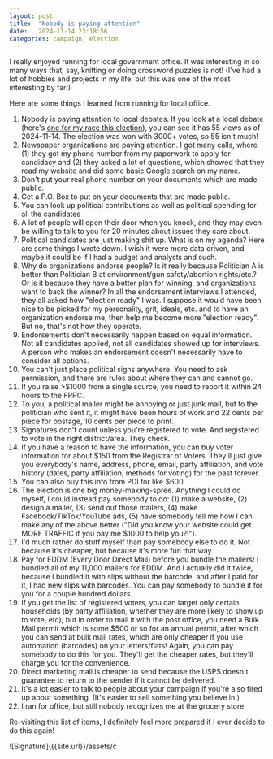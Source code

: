 ```yaml
---
layout: post
title:  "Nobody is paying attention"
date:   2024-11-14 23:18:56
categories: campaign, election
---
```


I really enjoyed running for local government office. It was interesting in so many ways that, say, knitting or doing crossword puzzles is not! (I've had a lot of hobbies and projects in my life, but this was one of the most interesting by far!)

Here are some things I learned from running for local office.

1. Nobody is paying attention to local debates. If you look at a local debate (here's <a href="https://www.youtube.com/watch?v=dv7niOrPaCU">one for my race this election</a>), you can see it has 55 views as of 2024-11-14. The election was won with 3000+ votes, so 55 isn't much!
1. Newspaper organizations are paying attention. I got many calls, where (1) they got my phone number from my paperwork to apply for candidacy and (2) they asked a lot of questions, which showed that they read my website and did some basic Google search on my name.
1. Don't put your real phone number on your documents which are made public.
1. Get a P.O. Box to put on your documents that are made public.
1. You can look up political contributions as well as political spending for all the candidates
1. A lot of people will open their door when you knock, and they may even be willing to talk to you for 20 minutes about issues they care about.
1. Political candidates are just making shit up. What is on my agenda? Here are some things I wrote down. I wish it were more data driven, and maybe it could be if I had a budget and analysts and such.
1. Why do organizations endorse people? Is it really because Politician A is better than Politician B at environment/gun safety/abortion rights/etc.? Or is it because they have a better plan for winning, and organizations want to back the winner? In all the endorsement interviews I attended, they all asked how "election ready" I was. I suppose it would have been nice to be picked for my personality, grit, ideals, etc. and to have an organization endorse me, then help me become more "election ready". But no, that's not how they operate.
1. Endorsements don't necessarily happen based on equal information. Not all candidates applied, not all candidates showed up for interviews. A person who makes an endorsement doesn't necessarily have to consider all options.
1. You can't just place political signs anywhere. You need to ask permission, and there are rules about where they can and cannot go.
1. If you raise >$1000 from a single source, you need to report it within 24 hours to the FPPC.
1. To you, a political mailer might be annoying or just junk mail, but to the politician who sent it, it might have been hours of work and 22 cents per piece for postage, 10 cents per piece to print.
1. Signatures don't count unless you're registered to vote. And registered to vote in the right district/area. They check.
1. If you have a reason to have the information, you can buy voter information for about $150 from the Registrar of Voters. They'll just give you everybody's name, address, phone, email, party affiliation, and vote history (dates, party affiliation, methods for voting) for the past forever.
1. You can also buy this info from PDI for like $600
1. The election is one big money-making-spree. Anything I could do myself, I could instead pay somebody to do: (1) make a website, (2) design a mailer, (3) send out those mailers, (4) make Facebook/TikTok/YouTube ads, (5) have somebody tell me how I can make any of the above better ("Did you know your website could get MORE TRAFFIC if you pay me $1000 to help you?!").
1. I'd much rather do stuff myself than pay somebody else to do it. Not because it's cheaper, but because it's more fun that way.
1. Pay for EDDM (Every Door Direct Mail) before you bundle the mailers! I bundled all of my 11,000 mailers for EDDM. And I actually did it twice, because I bundled it with slips without the barcode, and after I paid for it, I had new slips with barcodes. You can pay somebody to bundle it for you for a couple hundred dollars. 
1. If you get the list of registered voters, you can target only certain households (by party affiliation, whether they are more likely to show up to vote, etc), but in order to mail it with the post office, you need a Bulk Mail permit which is some $500 or so for an annual permit, after which you can send at bulk mail rates, which are only cheaper if you use automation (barcodes) on your letters/flats! Again, you can pay somebody to do this for you. They'll get the cheaper rates, but they'll charge you for the convenience.
1. Direct marketing mail is cheaper to send because the USPS doesn't guarantee to return to the sender if it cannot be delivered.
1. It's a lot easier to talk to people about your campaign if you're also fired up about something. (It's easier to sell something you believe in.)
1. I ran for office, but still nobody recognizes me at the grocery store.

Re-visiting this list of items, I definitely feel more prepared if I ever decide to do this again!

![Signature]({{site.url}}/assets/c